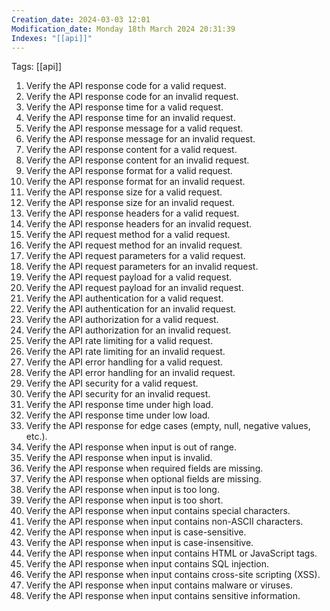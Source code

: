 ```yaml
---
Creation_date: 2024-03-03 12:01
Modification_date: Monday 18th March 2024 20:31:39
Indexes: "[[api]]"
---
```

Tags: [[api]]

1. Verify the API response code for a valid request. 
2.  Verify the API response code for an invalid request. 
3. Verify the API response time for a valid request. 
4. Verify the API response time for an invalid request.
5. Verify the API response message for a valid request. 
6. Verify the API response message for an invalid request. 
7. Verify the API response content for a valid request. 
8. Verify the API response content for an invalid request.
9. Verify the API response format for a valid request.  
10. Verify the API response format for an invalid request. 
11. Verify the API response size for a valid request. 
12. Verify the API response size for an invalid request. 
13. Verify the API response headers for a valid request. 
14. Verify the API response headers for an invalid request. 
15. Verify the API request method for a valid request. 
16. Verify the API request method for an invalid request. 
17. Verify the API request parameters for a valid request. 
18. Verify the API request parameters for an invalid request.
19. Verify the API request payload for a valid request. 
20. Verify the API request payload for an invalid request. 
21. Verify the API authentication for a valid request.
22. Verify the API authentication for an invalid request. 
23. Verify the API authorization for a valid request.
24. Verify the API authorization for an invalid request. 
25. Verify the API rate limiting for a valid request. 
26. Verify the API rate limiting for an invalid request. 
27. Verify the API error handling for a valid request.  
28. Verify the API error handling for an invalid request. 
29. Verify the API security for a valid request. 
30. Verify the API security for an invalid request.  
31. Verify the API response time under high load.  
32. Verify the API response time under low load.
33. Verify the API response for edge cases (empty, null, negative values, etc.). 
34. Verify the API response when input is out of range.  
35. Verify the API response when input is invalid.
36. Verify the API response when required fields are missing. 
37. Verify the API response when optional fields are missing. 
38. Verify the API response when input is too long.  
39. Verify the API response when input is too short. 
40. Verify the API response when input contains special characters.  
41. Verify the API response when input contains non-ASCII characters.  
42. Verify the API response when input is case-sensitive.  
43. Verify the API response when input is case-insensitive. 
44. Verify the API response when input contains HTML or JavaScript tags.  
45. Verify the API response when input contains SQL injection. 
46. Verify the API response when input contains cross-site scripting (XSS).  
47. Verify the API response when input contains malware or viruses.
48. Verify the API response when input contains sensitive information.